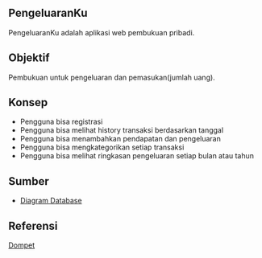 ## PengeluaranKu

PengeluaranKu adalah aplikasi web pembukuan pribadi.

## Objektif

Pembukuan untuk pengeluaran dan pemasukan(jumlah uang).

## Konsep

- Pengguna bisa registrasi
- Pengguna bisa melihat history transaksi berdasarkan tanggal
- Pengguna bisa menambahkan pendapatan dan pengeluaran
- Pengguna bisa mengkategorikan setiap transaksi
- Pengguna bisa melihat ringkasan pengeluaran setiap bulan atau tahun

## Sumber

- [Diagram Database](https://github.com/deeheber/image-ai.git)

## Referensi

[Dompet](https://github.com/nafiesl/dompet)
